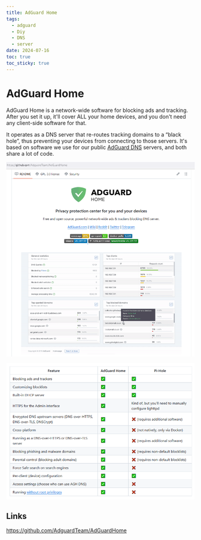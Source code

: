 ```yaml
---
title: AdGuard Home
tags:
  - adguard
  - Diy
  - DNS
  - server
date: 2024-07-16
toc: true
toc_sticky: true
---
```



# AdGuard Home
AdGuard Home is a network-wide software for blocking ads and tracking. After you set it up, it'll cover ALL your home devices, and you don't need any client-side software for that.

It operates as a DNS server that re-routes tracking domains to a “black hole”, thus preventing your devices from connecting to those servers. It's based on software we use for our public [AdGuard DNS](https://adguard-dns.io/) servers, and both share a lot of code.

![](../_asset/2024-02-06-AdGuard_image_1.png)

![](../_asset/2024-02-06-AdGuard_image_2.png)

## Links
<https://github.com/AdguardTeam/AdGuardHome>
